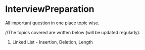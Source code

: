 # InterviewPreparation

All important question in one place topic wise.

//The topics covered are written below (will be updated regularly).

1. Linked List - Insertion, Deletion, Length
